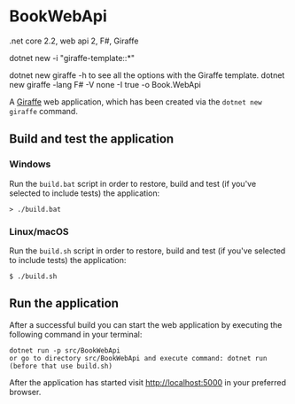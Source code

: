 # BookWebApi

.net core 2.2, web api 2, F#, Giraffe

dotnet new -i "giraffe-template::*"

dotnet new giraffe -h to see all the options with the Giraffe template.
dotnet new giraffe -lang F# -V none -I true -o Book.WebApi


A [Giraffe](https://github.com/giraffe-fsharp/Giraffe) web application, which has been created via the `dotnet new giraffe` command.

## Build and test the application

### Windows

Run the `build.bat` script in order to restore, build and test (if you've selected to include tests) the application:

```
> ./build.bat
```

### Linux/macOS

Run the `build.sh` script in order to restore, build and test (if you've selected to include tests) the application:

```
$ ./build.sh
```

## Run the application

After a successful build you can start the web application by executing the following command in your terminal:

```
dotnet run -p src/BookWebApi
or go to directory src/BookWebApi and execute command: dotnet run
(before that use build.sh)
```

After the application has started visit [http://localhost:5000](http://localhost:5000) in your preferred browser.

